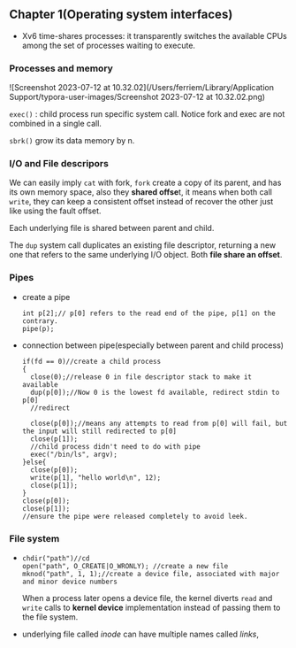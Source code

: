 ## Chapter 1(Operating system interfaces)

- Xv6 time-shares processes: it transparently switches the available CPUs among the set of processes waiting to execute.

### Processes and memory 

![Screenshot 2023-07-12 at 10.32.02](/Users/ferriem/Library/Application Support/typora-user-images/Screenshot 2023-07-12 at 10.32.02.png)

`exec()` : child process run specific system call. Notice fork and exec are not combined in a single call.

`sbrk()` grow its data memory by n.

### I/O and File descripors

We can easily imply `cat` with fork, `fork` create a copy of its parent, and has its own memory space, also they **shared offse**t, it means when both call `write`, they can keep a consistent offset instead of recover the other just like using the fault offset.

Each underlying file is shared between parent and child.

The `dup` system call duplicates an existing file descriptor, returning a new one that refers to the same underlying I/O object. Both **file share an offset**.

### Pipes

- create a pipe 

  ```
  int p[2];// p[0] refers to the read end of the pipe, p[1] on the contrary.
  pipe(p);
  ```

- connection between pipe(especially between parent and child process)

  ```
  if(fd == 0)//create a child process
  {
  	close(0);//release 0 in file descriptor stack to make it available
  	dup(p[0]);//Now 0 is the lowest fd available, redirect stdin to p[0]
  	//redirect
  	
  	close(p[0]);//means any attempts to read from p[0] will fail, but the input will still redirected to p[0]
  	close(p[1]);
  	//child process didn't need to do with pipe
  	exec("/bin/ls", argv);
  }else{
  	close(p[0]);
  	write(p[1], "hello world\n", 12);
  	close(p[1]);
  }
  close(p[0]);
  close(p[1]);
  //ensure the pipe were released completely to avoid leek.
  ```

### File system

- ```
  chdir("path")//cd
  open("path", O_CREATE|O_WRONLY); //create a new file
  mknod("path", 1, 1);//create a device file, associated with major and minor device numbers
  ```

  When a process later opens a device file, the kernel diverts `read` and `write` calls to **kernel device** implementation instead of passing them to the file system.

- underlying file called *inode* can have multiple names called *links*,



